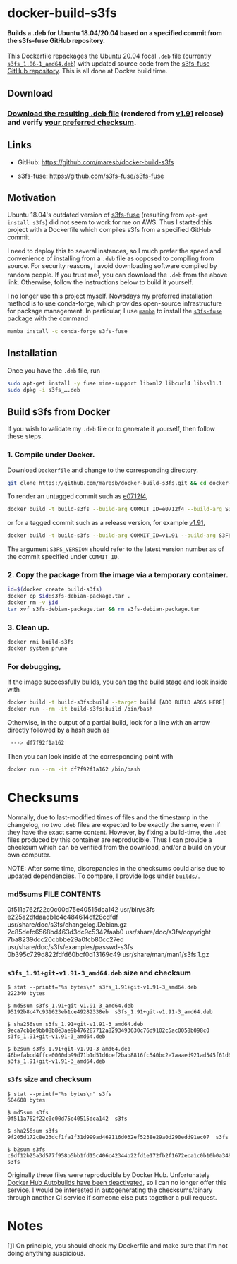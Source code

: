 # docker-build-s3fs

#### Builds a .deb for Ubuntu 18.04/20.04 based on a specified commit from the s3fs-fuse GitHub repository.

This Dockerfile repackages the Ubuntu 20.04 focal `.deb` file (currently [`s3fs_1.86-1_amd64.deb`](https://packages.ubuntu.com/focal/amd64/s3fs/download)) with updated source code from the [s3fs-fuse GitHub repository](https://github.com/s3fs-fuse/s3fs-fuse).  This is all done at Docker build time.

## Download

### [Download the resulting .deb file](https://media.githubusercontent.com/media/maresb/docker-build-s3fs/master/builds/s3fs_1.91+git-v1.91-3_amd64.deb) (rendered from [v1.91](https://github.com/s3fs-fuse/s3fs-fuse/tree/v1.91) release) and verify [your preferred checksum](#checksums).

## Links

- GitHub: https://github.com/maresb/docker-build-s3fs

- s3fs-fuse: https://github.com/s3fs-fuse/s3fs-fuse


## Motivation

Ubuntu 18.04's outdated version of [s3fs-fuse](https://github.com/s3fs-fuse/s3fs-fuse) (resulting from `apt-get install s3fs`) did not seem to work for me on AWS. Thus I started this project with a Dockerfile which compiles s3fs from a specified GitHub commit.

I need to deploy this to several instances, so I much prefer the speed and
convenience of installing from a `.deb` file as opposed to compiling from source.
For security reasons, I avoid downloading software compiled by random people.
If you trust me<sup><a name="trustmesrc">[1](#trustmedest)</a></sup>, you can download the `.deb` from the above link.  Otherwise, follow the instructions below to build it yourself.

I no longer use this project myself. Nowadays my preferred installation method is to use conda-forge, which provides open-source infrastructure for package management. In particular, I use [`mamba`](https://github.com/mamba-org/mamba) to install the [`s3fs-fuse`](https://github.com/conda-forge/s3fs-fuse-feedstock) package with the command

```bash
mamba install -c conda-forge s3fs-fuse
```

## Installation

Once you have the `.deb` file, run

```bash
sudo apt-get install -y fuse mime-support libxml2 libcurl4 libssl1.1
sudo dpkg -i s3fs_….deb
```

## Build s3fs from Docker

If you wish to validate my `.deb` file or to generate it yourself, then follow these steps.

### 1. Compile under Docker.

Download `Dockerfile` and change to the corresponding directory.

```bash
git clone https://github.com/maresb/docker-build-s3fs.git && cd docker-build-s3fs
```

To render an untagged commit such as [e0712f4](https://github.com/s3fs-fuse/s3fs-fuse/tree/e0712f4),
```bash
docker build -t build-s3fs --build-arg COMMIT_ID=e0712f4 --build-arg S3FS_VERSION=1.85 .
```

or for a tagged commit such as a release version, for example [v1.91](https://github.com/s3fs-fuse/s3fs-fuse/tree/v1.91),

```bash
docker build -t build-s3fs --build-arg COMMIT_ID=v1.91 --build-arg S3FS_VERSION=1.91 .
```

The argument `S3FS_VERSION` should refer to the latest version number as of the commit specified under `COMMIT_ID`.

### 2. Copy the package from the image via a temporary container.
```bash
id=$(docker create build-s3fs)
docker cp $id:s3fs-debian-package.tar .
docker rm -v $id
tar xvf s3fs-debian-package.tar && rm s3fs-debian-package.tar
```

### 3. Clean up.
```bash
docker rmi build-s3fs
docker system prune
```

### For debugging,

If the image successfully builds, you can tag the build stage and look inside with
```bash
docker build -t build-s3fs:build --target build [ADD BUILD ARGS HERE] .
docker run --rm -it build-s3fs:build /bin/bash
```
Otherwise, in the output of a partial build, look for a line with an arrow directly followed by a hash such as
```bash
 ---> df7f92f1a162
```
Then you can look inside at the corresponding point with
```bash
docker run --rm -it df7f92f1a162 /bin/bash
```

# Checksums

Normally, due to last-modified times of files and the timestamp in the changelog,
no two `.deb` files are expected to be exactly the same, even if they have the
exact same content. However, by fixing a build-time, the `.deb` files produced
by this container are reproducible. Thus I can provide a checksum which can be
verified from the download, and/or a build on your own computer.

NOTE: After some time, discrepancies in the checksums could arise due to updated
dependencies. To compare, I provide logs under [`builds/`](builds).

### md5sums FILE CONTENTS

0f511a762f22c0c00d75e40515dca142  usr/bin/s3fs
e225a2dfdaadb1c4c484614df28cdfdf  usr/share/doc/s3fs/changelog.Debian.gz
2c85defc6568bd463d3dc9c5342faab0  usr/share/doc/s3fs/copyright
7ba8239dcc20cbbbe29a0fcb80cc27ed  usr/share/doc/s3fs/examples/passwd-s3fs
0b395c729d822fdfd60bcf0d13169c49  usr/share/man/man1/s3fs.1.gz


### `s3fs_1.91+git-v1.91-3_amd64.deb` size and checksum

    $ stat --printf="%s bytes\n" s3fs_1.91+git-v1.91-3_amd64.deb
    222340 bytes

    $ md5sum s3fs_1.91+git-v1.91-3_amd64.deb
    95192b8c47c931623eb1ce49282338eb  s3fs_1.91+git-v1.91-3_amd64.deb
    
    $ sha256sum s3fs_1.91+git-v1.91-3_amd64.deb
    9eca7cb1e9bb08b8e3ae9b476287712a8293493630c76d9102c5ac0058b098c0  s3fs_1.91+git-v1.91-3_amd64.deb
    
    $ b2sum s3fs_1.91+git-v1.91-3_amd64.deb
    46befabcd4ffce0000db99d71b1d51d6cef2bab8816fc540bc2e7aaaed921ad545f61d661190b96d219648f69688a7ea65ce6142a6524ec3af5a6f7f9f2ea97f  s3fs_1.91+git-v1.91-3_amd64.deb


### `s3fs` size and checksum

    $ stat --printf="%s bytes\n" s3fs
    604608 bytes

    $ md5sum s3fs
    0f511a762f22c0c00d75e40515dca142  s3fs
    
    $ sha256sum s3fs
    9f205d172c8e23dcf1fa1f31d999ad469116d032ef5238e29a0d290edd91ec07  s3fs
    
    $ b2sum s3fs
    c9df12b25a3d577f958b5bb1fd15c406c42344b22fd1e172fb2f1672eca1c0b10b0a3487099f9951ebfaf55a3c81e64ce8a9d2cad1275612d15c5ac1713bae92  s3fs



Originally these files were reproducible by Docker Hub. Unfortunately [Docker Hub Autobuilds have been deactivated](https://www.docker.com/blog/changes-to-docker-hub-autobuilds/), so I can no longer offer this service. I would be interested in autogenerating the checksums/binary through another CI service if someone else puts together a pull request.

# Notes

<a name="trustmedest">[[1]](#trustmesrc)</a> On principle, you should check my Dockerfile and make sure that I'm not doing anything suspicious.
